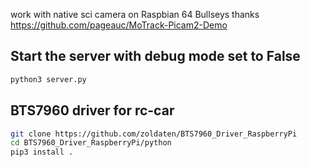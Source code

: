 
work with native sci camera on Raspbian 64 Bullseys
thanks https://github.com/pageauc/MoTrack-Picam2-Demo

## Start the server with debug mode set to False
```bash
python3 server.py
```

## BTS7960 driver for rc-car
```bash
git clone https://github.com/zoldaten/BTS7960_Driver_RaspberryPi
cd BTS7960_Driver_RaspberryPi/python
pip3 install .
```
